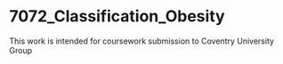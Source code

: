 # 7072_Classification_Obesity
This work is intended for coursework submission to Coventry University Group

